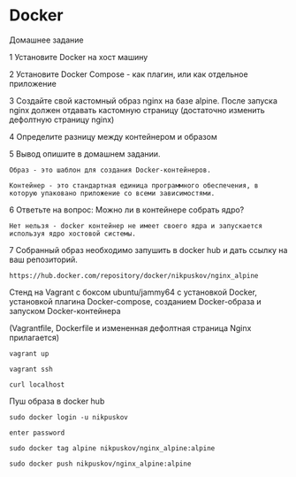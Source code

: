 # Docker

Домашнее задание

1 Установите Docker на хост машину

2 Установите Docker Compose - как плагин, или как отдельное приложение

3 Создайте свой кастомный образ nginx на базе alpine. После запуска nginx должен отдавать кастомную страницу (достаточно изменить дефолтную страницу nginx)

4 Определите разницу между контейнером и образом

5 Вывод опишите в домашнем задании.
	
   `Образ - это шаблон для создания Docker-контейнеров.`
	
   `Контейнер - это стандартная единица программного обеспечения, в которую упаковано приложение со всеми зависимостями.`

6 Ответьте на вопрос: Можно ли в контейнере собрать ядро?
	
   `Нет нельзя - docker контейнер не имеет своего ядра и запускается используя ядро хостовой системы.`

7 Собранный образ необходимо запушить в docker hub и дать ссылку на ваш репозиторий.
	
   `https://hub.docker.com/repository/docker/nikpuskov/nginx_alpine`

Стенд на Vagrant с боксом ubuntu/jammy64 с установкой Docker, установкой плагина Docker-compose, созданием Docker-образа и запуском Docker-контейнера 

(Vagrantfile, Dockerfile и измененная дефолтная страница Nginx прилагается)

`vagrant up`

`vagrant ssh`

`curl localhost`

Пуш образа в docker hub

`sudo docker login -u nikpuskov`

`enter password`

`sudo docker tag alpine nikpuskov/nginx_alpine:alpine`

`sudo docker push nikpuskov/nginx_alpine:alpine`
